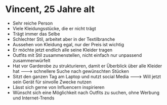 # Vincent, 25 Jahre alt
* Sehr reiche Person
* Viele Kleidungsstücke, die er nicht trägt
* Trägt immer das Selbe
* Schlechter Stil, arbeitet aber in der Textilbranche
* Aussehen von Kleidung egal, nur der Preis ist wichtig
* Er möchte jetzt endlich alle seine Kleider tragen
* Outfits mit Stil zusammenstellen, nicht einfach nur unpassend zusammenwürfelt
* Hat vor Garderobe zu strukturieren, damit er Überblick über alle Kleider hat ---> schnellere Suche nach gewünschten Stücken
* Sitzt den ganzen Tag am Laptop und nutzt social Media ---> Will jetzt sein Gerät für sinvolle Zwecke nutzen
* Lässt sich gerne von Influencern inspirieren
* Wünscht sich eine Möglichkeit nach Outfits zu suchen, ohne Werbung und Internet-Trends
